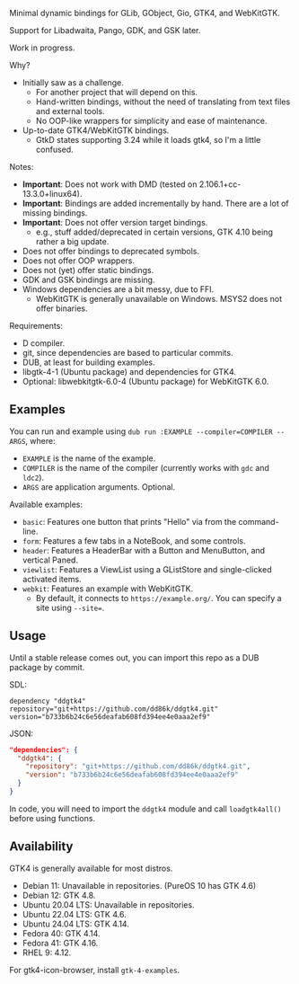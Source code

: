 Minimal dynamic bindings for GLib, GObject, Gio, GTK4, and WebKitGTK.

Support for Libadwaita, Pango, GDK, and GSK later.

Work in progress.

Why?
- Initially saw as a challenge.
  - For another project that will depend on this.
  - Hand-written bindings, without the need of translating from text files and external tools.
  - No OOP-like wrappers for simplicity and ease of maintenance.
- Up-to-date GTK4/WebKitGTK bindings.
  - GtkD states supporting 3.24 while it loads gtk4, so I'm a little confused.

Notes:
- **Important**: Does not work with DMD (tested on 2.106.1+cc-13.3.0+linux64).
- **Important**: Bindings are added incrementally by hand. There are a lot of missing bindings.
- **Important**: Does not offer version target bindings.
  - e.g., stuff added/deprecated in certain versions, GTK 4.10 being rather a big update.
- Does not offer bindings to deprecated symbols.
- Does not offer OOP wrappers.
- Does not (yet) offer static bindings.
- GDK and GSK bindings are missing.
- Windows dependencies are a bit messy, due to FFI.
  - WebKitGTK is generally unavailable on Windows. MSYS2 does not offer binaries.

Requirements:
- D compiler.
- git, since dependencies are based to particular commits.
- DUB, at least for building examples.
- libgtk-4-1 (Ubuntu package) and dependencies for GTK4.
- Optional: libwebkitgtk-6.0-4 (Ubuntu package) for WebKitGTK 6.0.

## Examples

You can run and example using `dub run :EXAMPLE --compiler=COMPILER -- ARGS`, where:
- `EXAMPLE` is the name of the example.
- `COMPILER` is the name of the compiler (currently works with `gdc` and `ldc2`).
- `ARGS` are application arguments. Optional.

Available examples:
- `basic`: Features one button that prints "Hello" via from the command-line.
- `form`: Features a few tabs in a NoteBook, and some controls.
- `header`: Features a HeaderBar with a Button and MenuButton, and vertical Paned.
- `viewlist`: Features a ViewList using a GListStore and single-clicked activated items.
- `webkit`: Features an example with WebKitGTK.
  - By default, it connects to `https://example.org/`. You can specify a site using `--site=`.

## Usage

Until a stable release comes out, you can import this repo as a DUB package by commit.

SDL:
```sdl
dependency "ddgtk4" repository="git+https://github.com/dd86k/ddgtk4.git" version="b733b6b24c6e56deafab608fd394ee4e0aaa2ef9"
```

JSON:
```json
"dependencies": {
  "ddgtk4": {
    "repository": "git+https://github.com/dd86k/ddgtk4.git",
    "version": "b733b6b24c6e56deafab608fd394ee4e0aaa2ef9"
  }
}
```

In code, you will need to import the `ddgtk4` module
and call `loadgtk4all()` before using functions.

## Availability

GTK4 is generally available for most distros.

- Debian 11: Unavailable in repositories. (PureOS 10 has GTK 4.6)
- Debian 12: GTK 4.8.
- Ubuntu 20.04 LTS: Unavailable in repositories.
- Ubuntu 22.04 LTS: GTK 4.6.
- Ubuntu 24.04 LTS: GTK 4.14.
- Fedora 40: GTK 4.14.
- Fedora 41: GTK 4.16.
- RHEL 9: 4.12.

For gtk4-icon-browser, install `gtk-4-examples`.